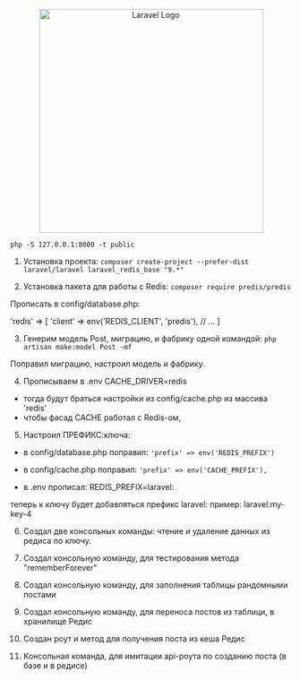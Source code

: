 <p align="center"><a href="https://laravel.com" target="_blank"><img src="https://raw.githubusercontent.com/laravel/art/master/logo-lockup/5%20SVG/2%20CMYK/1%20Full%20Color/laravel-logolockup-cmyk-red.svg" width="400" alt="Laravel Logo"></a></p>

`php -S 127.0.0.1:8000 -t public`

1. Установка проекта: `composer create-project --prefer-dist laravel/laravel laravel_redis_base "9.*"`

2. Установка пакета для работы с Redis: `composer require predis/predis` 

Прописать в config/database.php:

'redis' => [
    'client' => env('REDIS_CLIENT', 'predis'),
    // ...
]

3. Генерим модель Post, миграцию, и фабрику одной командой:
`php artisan make:model Post -mf`

Поправил миграцию, настроил модель и фабрику.

4. Прописываем в .env CACHE_DRIVER=redis
- тогда будут браться настройки из config/cache.php из массива 'redis'
- чтобы фасад CACHE работал с Redis-ом,

5. Настроил ПРЕФИКС:ключа:
- в config/database.php поправил:
`'prefix' => env('REDIS_PREFIX')`

- в config/cache.php поправил:
`'prefix' => env('CACHE_PREFIX'),`

- в .env прописал:
REDIS_PREFIX=laravel:

теперь к ключу будет добавляться префикс laravel:
пример: laravel:my-key-4

6. Создал две консольных команды: чтение и удаление данных из редиса по ключу.

7. Создал консольную команду, для тестирования метода "rememberForever"

8. Создал консольную команду, для заполнения таблицы рандомными постами

9. Создал консольную команду, для переноса постов из таблици, в хранилище Редис

10. Создан роут и метод для получения поста из кеша Редис

11. Консольная команда, для имитации api-роута по созданию поста (в базе и в редисе)
